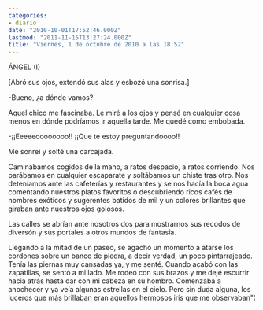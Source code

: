 ```yaml
---
categories:
- diario
date: "2010-10-01T17:52:46.000Z"
lastmod: "2011-11-15T13:27:24.000Z"
title: "Viernes, 1 de octubre de 2010 a las 18:52"
---
```


ÁNGEL (I)


[Abró sus ojos, extendó sus alas y esbozó una sonrisa.]

-Bueno, ¿a dónde vamos?

Aquel chico me fascinaba. Le miré a los ojos y pensé en cualquier cosa menos en dónde podrí­amos ir aquella tarde. Me quedé como embobada.

-¡¡Eeeeeoooooooo!! ¡¡Que te estoy preguntandoooo!!

Me sonreí­ y solté una carcajada.

Caminábamos cogidos de la mano, a ratos despacio, a ratos corriendo. Nos parábamos en cualquier escaparate y soltábamos un chiste tras otro. Nos detení­amos ante las cafeterí­as y restaurantes y se nos hací­a la boca agua comentando nuestros platos favoritos o descubriendo ricos cafés de nombres exóticos y sugerentes batidos de mil y un colores brillantes que giraban ante nuestros ojos golosos. 

Las calles se abrí­an ante nosotros dos para mostrarnos sus recodos de diversón y sus portales a otros mundos de fantasí­a.

Llegando a la mitad de un paseo, se agachó un momento a atarse los cordones sobre un banco de piedra, a decir verdad, un poco pintarrajeado. Tení­a las piernas muy cansadas ya, y me senté. Cuando acabó con las zapatillas, se sentó a mi lado. Me rodeó con sus brazos y me dejé escurrir hacia atrás hasta dar con mi cabeza en su hombro. Comenzaba a anochecer y ya veí­a algunas estrellas en el cielo. Pero sin duda alguna, los luceros que más brillaban eran aquellos hermosos iris que me observaban"¦